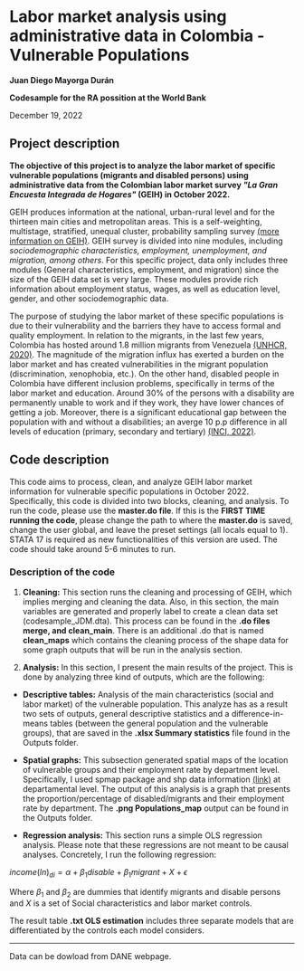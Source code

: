 # Labor market analysis using administrative data in Colombia - Vulnerable Populations

**Juan Diego Mayorga Durán**

**Codesample for the RA possition at the World Bank**

December 19, 2022

## Project description

**The objective of this project is to analyze the labor market of specific vulnerable populations (migrants and disabled persons) using administrative data from the Colombian labor market survey *"La Gran Encuesta Integrada de Hogares"* (GEIH) in October 2022.** 

GEIH produces information at the national, urban-rural level and for the thirteen main cities and metropolitan areas. This is a self-weighting, multistage, stratified, unequal cluster, probability sampling survey [(more information on GEIH)](https://www.dane.gov.co/index.php/estadisticas-por-tema/mercado-laboral/empleo-y-desempleo/geih-historicos). GEIH survey is divided into nine modules, including *sociodemographic characteristics, employment, unemployment, and migration, among others*. For this specific project, data only includes three modules (General characteristics, employment, and migration) since the size of the GEIH data set is very large. These modules provide rich information about employment status, wages, as well as education level, gender, and other sociodemographic data.

The purpose of studying the labor market of these specific populations is due to their vulnerability and the barriers they have to access formal and quality employment. In relation to the migrants, in the last few years, Colombia has hosted around 1.8 million migrants from Venezuela [(UNHCR, 2020)](https://www.unhcr.org/globaltrends#:~:text=During%202020%2C%20several%20crises,within%20and%20beyond%20countries'%20borders.). The magnitude of the migration influx has exerted a burden on the labor market and has created vulnerabilities in the migrant population (discrimination, xenophobia, etc.). On the other hand, disabled people in Colombia have different inclusion problems, specifically in terms of the labor market and education. Around 30% of the persons with a disability are permanently unable to work and if they work, they have lower chances of getting a job. Moreover, there is a significant educational gap between the population with and without a disabilities; an averge 10 p.p difference in all levels of education (primary, secondary and tertiary) [(INCI, 2022)](https://www.inci.gov.co/blog/la-discapacidad-en-colombia-segun-estadisticas-del-dane). 

 ## Code description 
 
This code aims to process, clean, and analyze GEIH labor market information for vulnerable specific populations in October 2022. Specifically, this code is divided into two blocks, cleaning, and analysis. To run the code, please use the **master.do file**. If this is the **FIRST TIME running the code**, please change the path to where the **master.do** is saved, change the user global, and leave the preset settings (all locals equal to 1). STATA 17 is required as new functionalities of this version are used. The code should take around 5-6 minutes to run. 

### Description of the code 

1. **Cleaning:** This section runs the cleaning and processing of GEIH, which implies merging and cleaning the data. Also, in this section, the main variables are generated and properly label to create a clean data set (codesample_JDM.dta). This process can be found in the **.do files merge, and clean_main**. There is an additional .do that is named **clean_maps** which contains the cleaning process of the shape data for some graph outputs that will be run in the analysis section.


3. **Analysis:** In this section, I present the main results of the project. This is done by analyzing three kind of outputs, which are the following: 

 - **Descriptive tables:** Analysis of the main characteristics (social and labor market) of the vulnerable population. This analyze has as a result two sets of outputs, general descriptive statistics and a difference-in-means tables (between the general population and the vulnerable groups), that are saved in the **.xlsx Summary statistics** file found in the Outputs folder.  
 
 - **Spatial graphs:** This subsection generated spatial maps of the location of vulnerable groups and their employment rate by department level. Specifically, I used spmap package and shp data information [(link)](https://sites.google.com/site/seriescol/shapes) at departamental level. The output of this analysis is a graph that presents the proportion/percentage of disabled/migrants and their employment rate by department. The **.png Populations_map** output can be found in the Outputs folder.
 
 - **Regression analysis:** This section runs a simple OLS regression analysis. Please note that these regressions are not meant to be causal analyses. Concretely, I run the following regression: 

$income(ln)_{di} =  \alpha+\beta_1 disable + \beta_1 migrant + X + \epsilon$

Where $\beta_1$ and $\beta_2$ are dummies that identify migrants and disable persons and $X$ is a set of Social characteristics and labor market controls.

The result table **.txt OLS estimation** includes three separate models that are differentiated by the controls each model considers.

***********
Data can be dowload from DANE webpage.
